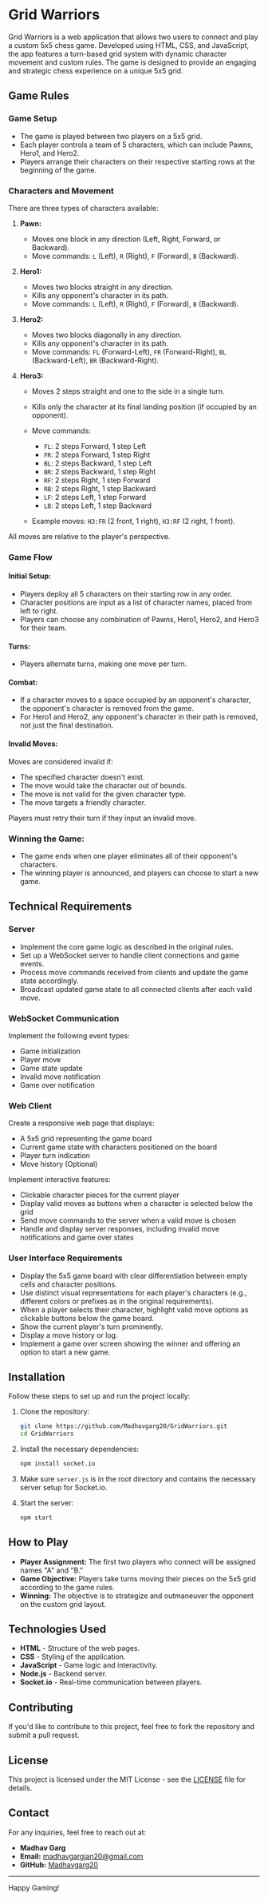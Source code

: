 # Grid Warriors

Grid Warriors is a web application that allows two users to connect and play a custom 5x5 chess game. Developed using HTML, CSS, and JavaScript, the app features a turn-based grid system with dynamic character movement and custom rules. The game is designed to provide an engaging and strategic chess experience on a unique 5x5 grid.

## Game Rules

### Game Setup
- The game is played between two players on a 5x5 grid.
- Each player controls a team of 5 characters, which can include Pawns, Hero1, and Hero2.
- Players arrange their characters on their respective starting rows at the beginning of the game.

### Characters and Movement
There are three types of characters available:

1. **Pawn:**
   - Moves one block in any direction (Left, Right, Forward, or Backward).
   - Move commands: `L` (Left), `R` (Right), `F` (Forward), `B` (Backward).

2. **Hero1:**
   - Moves two blocks straight in any direction.
   - Kills any opponent's character in its path.
   - Move commands: `L` (Left), `R` (Right), `F` (Forward), `B` (Backward).

3. **Hero2:**
   - Moves two blocks diagonally in any direction.
   - Kills any opponent's character in its path.
   - Move commands: `FL` (Forward-Left), `FR` (Forward-Right), `BL` (Backward-Left), `BR` (Backward-Right).

4. **Hero3:**
   - Moves 2 steps straight and one to the side in a single turn.
   - Kills only the character at its final landing position (if occupied by an opponent).
   - Move commands:
     - `FL`: 2 steps Forward, 1 step Left
     - `FR`: 2 steps Forward, 1 step Right
     - `BL`: 2 steps Backward, 1 step Left
     - `BR`: 2 steps Backward, 1 step Right
     - `RF`: 2 steps Right, 1 step Forward
     - `RB`: 2 steps Right, 1 step Backward
     - `LF`: 2 steps Left, 1 step Forward
     - `LB`: 2 steps Left, 1 step Backward

   - Example moves: `H3:FR` (2 front, 1 right), `H3:RF` (2 right, 1 front).

All moves are relative to the player's perspective.

### Game Flow

#### Initial Setup:
- Players deploy all 5 characters on their starting row in any order.
- Character positions are input as a list of character names, placed from left to right.
- Players can choose any combination of Pawns, Hero1, Hero2, and Hero3 for their team.

#### Turns:
- Players alternate turns, making one move per turn.

#### Combat:
- If a character moves to a space occupied by an opponent's character, the opponent's character is removed from the game.
- For Hero1 and Hero2, any opponent's character in their path is removed, not just the final destination.

#### Invalid Moves:
Moves are considered invalid if:
- The specified character doesn't exist.
- The move would take the character out of bounds.
- The move is not valid for the given character type.
- The move targets a friendly character.
  
Players must retry their turn if they input an invalid move.


### Winning the Game:
- The game ends when one player eliminates all of their opponent's characters.
- The winning player is announced, and players can choose to start a new game.

## Technical Requirements

### Server
- Implement the core game logic as described in the original rules.
- Set up a WebSocket server to handle client connections and game events.
- Process move commands received from clients and update the game state accordingly.
- Broadcast updated game state to all connected clients after each valid move.

### WebSocket Communication
Implement the following event types:
- Game initialization
- Player move
- Game state update
- Invalid move notification
- Game over notification

### Web Client
Create a responsive web page that displays:
- A 5x5 grid representing the game board
- Current game state with characters positioned on the board
- Player turn indication
- Move history (Optional)

Implement interactive features:
- Clickable character pieces for the current player
- Display valid moves as buttons when a character is selected below the grid
- Send move commands to the server when a valid move is chosen
- Handle and display server responses, including invalid move notifications and game over states

### User Interface Requirements
- Display the 5x5 game board with clear differentiation between empty cells and character positions.
- Use distinct visual representations for each player's characters (e.g., different colors or prefixes as in the original requirements).
- When a player selects their character, highlight valid move options as clickable buttons below the game board.
- Show the current player's turn prominently.
- Display a move history or log.
- Implement a game over screen showing the winner and offering an option to start a new game.


## Installation

Follow these steps to set up and run the project locally:

1. Clone the repository:

    ```bash
    git clone https://github.com/Madhavgarg20/GridWarriors.git
    cd GridWarriors
    ```

2. Install the necessary dependencies:

    ```bash
    npm install socket.io
    ```

3. Make sure `server.js` is in the root directory and contains the necessary server setup for Socket.io.

4. Start the server:

    ```bash
    npm start
    ```

## How to Play

- **Player Assignment:** The first two players who connect will be assigned names "A" and "B."
- **Game Objective:** Players take turns moving their pieces on the 5x5 grid according to the game rules.
- **Winning:** The objective is to strategize and outmaneuver the opponent on the custom grid layout.

## Technologies Used

- **HTML** - Structure of the web pages.
- **CSS** - Styling of the application.
- **JavaScript** - Game logic and interactivity.
- **Node.js** - Backend server.
- **Socket.io** - Real-time communication between players.

## Contributing

If you'd like to contribute to this project, feel free to fork the repository and submit a pull request.

## License

This project is licensed under the MIT License - see the [LICENSE](LICENSE) file for details.

## Contact

For any inquiries, feel free to reach out at:

- **Madhav Garg**
- **Email:** madhavgargjan20@gmail.com
- **GitHub:** [Madhavgarg20](https://github.com/Madhavgarg20)

---

Happy Gaming!
